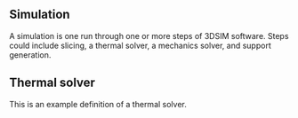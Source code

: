 ## Simulation
A simulation is one run through one or more steps of 3DSIM software.  Steps could include slicing, a thermal solver, a mechanics solver, and support generation. 

## Thermal solver
This is an example definition of a thermal solver.